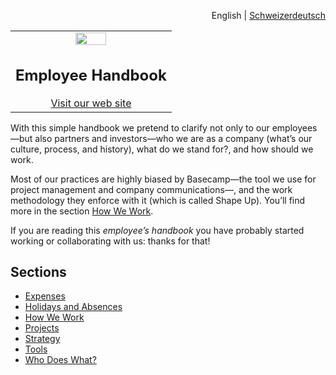 <div id="readme" class="Box-body readme blob js-code-block-container">
<article class="markdown-body entry-content p-3 p-md-6" itemprop="text">
<p align="right">
English | <a href="/schweizerdeutsch/README.md">Schweizerdeutsch</a>
</p>

<table width="100%">
  <tbody>
    <tr width="100%">
      <td align="center">
        <a>
          <img src="https://github.com/grapin/handbook/blob/master/png/grapin.png" width="45%" style="max-width:100%;">
        </a>
        <h1>
          Employee Handbook
        </h1>
        <a href="https://boring-secretary.surge.sh">Visit our web site</a>
      </td>
    </tr>
  </tbody>
</table>

With this simple handbook we pretend to clarify not only to our employees—but also partners and investors—who we are as a company (what’s our culture, process, and history), what do we stand for?, and how should we work.

Most of our practices are highly biased by Basecamp—the tool we use for project management and company communications—, and the work methodology they enforce with it (which is called Shape Up). You’ll find more in the section [How We Work](how-we-work.md). 

If you are reading this *employee’s handbook* you have probably started working or collaborating with us: thanks for that!

## Sections
* [Expenses](expenses.md)
* [Holidays and Absences](holidays-and-absences.md)
* [How We Work](how-we-work.md)
* [Projects](projects.md)
* [Strategy](strategy.md)
* [Tools](tools.md)
* [Who Does What?](who-does-what.md)